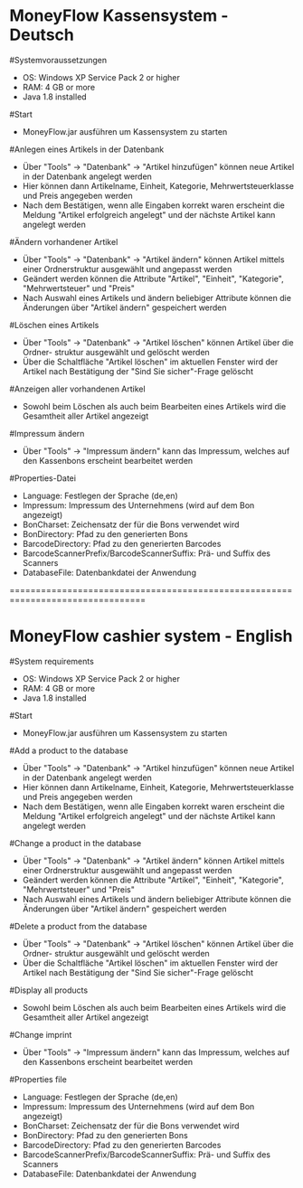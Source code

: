 # MoneyFlow Kassensystem - Deutsch

#Systemvoraussetzungen
 - OS: Windows XP Service Pack 2 or higher
 - RAM: 4 GB or more
 - Java 1.8 installed

#Start
 - MoneyFlow.jar ausführen um Kassensystem zu starten

#Anlegen eines Artikels in der Datenbank
 - Über "Tools" -> "Datenbank" -> "Artikel hinzufügen" können neue Artikel in der 
   Datenbank angelegt werden
 - Hier können dann Artikelname, Einheit, Kategorie, Mehrwertsteuerklasse und 
   Preis angegeben werden
 - Nach dem Bestätigen, wenn alle Eingaben korrekt waren erscheint die Meldung
   "Artikel erfolgreich angelegt" und der nächste Artikel kann angelegt werden

#Ändern vorhandener Artikel
 - Über "Tools" -> "Datenbank" -> "Artikel ändern" können Artikel mittels einer
   Ordnerstruktur ausgewählt und angepasst werden
 - Geändert werden können die Attribute "Artikel", "Einheit", "Kategorie", 
   "Mehrwertsteuer" und "Preis"
 - Nach Auswahl eines Artikels und ändern beliebiger Attribute können die Änderungen 
   über "Artikel ändern" gespeichert werden

#Löschen eines Artikels
 - Über "Tools" -> "Datenbank" -> "Artikel löschen" können Artikel über die Ordner-
   struktur ausgewählt und gelöscht werden
 - Über die Schaltfläche "Artikel löschen" im aktuellen Fenster wird der Artikel 
   nach Bestätigung der "Sind Sie sicher"-Frage gelöscht

#Anzeigen aller vorhandenen Artikel
 - Sowohl beim Löschen als auch beim Bearbeiten eines Artikels wird die Gesamtheit
   aller Artikel angezeigt

#Impressum ändern
 - Über "Tools" -> "Impressum ändern" kann das Impressum, welches auf den 
   Kassenbons erscheint bearbeitet werden

#Properties-Datei
 - Language: Festlegen der Sprache (de,en)
 - Impressum: Impressum des Unternehmens (wird auf dem Bon angezeigt)
 - BonCharset: Zeichensatz der für die Bons verwendet wird
 - BonDirectory: Pfad zu den generierten Bons
 - BarcodeDirectory: Pfad zu den generierten Barcodes
 - BarcodeScannerPrefix/BarcodeScannerSuffix: Prä- und Suffix des Scanners
 - DatabaseFile: Datenbankdatei der Anwendung

================================================================================

# MoneyFlow cashier system - English

#System requirements
 - OS: Windows XP Service Pack 2 or higher
 - RAM: 4 GB or more
 - Java 1.8 installed

#Start
 - MoneyFlow.jar ausführen um Kassensystem zu starten

#Add a product to the database
 - Über "Tools" -> "Datenbank" -> "Artikel hinzufügen" können neue Artikel in der 
   Datenbank angelegt werden
 - Hier können dann Artikelname, Einheit, Kategorie, Mehrwertsteuerklasse und 
   Preis angegeben werden
 - Nach dem Bestätigen, wenn alle Eingaben korrekt waren erscheint die Meldung
   "Artikel erfolgreich angelegt" und der nächste Artikel kann angelegt werden

#Change a product in the database
 - Über "Tools" -> "Datenbank" -> "Artikel ändern" können Artikel mittels einer
   Ordnerstruktur ausgewählt und angepasst werden
 - Geändert werden können die Attribute "Artikel", "Einheit", "Kategorie", 
   "Mehrwertsteuer" und "Preis"
 - Nach Auswahl eines Artikels und ändern beliebiger Attribute können die Änderungen 
   über "Artikel ändern" gespeichert werden

#Delete a product from the database
 - Über "Tools" -> "Datenbank" -> "Artikel löschen" können Artikel über die Ordner-
   struktur ausgewählt und gelöscht werden
 - Über die Schaltfläche "Artikel löschen" im aktuellen Fenster wird der Artikel 
   nach Bestätigung der "Sind Sie sicher"-Frage gelöscht

#Display all products
 - Sowohl beim Löschen als auch beim Bearbeiten eines Artikels wird die Gesamtheit
   aller Artikel angezeigt

#Change imprint
 - Über "Tools" -> "Impressum ändern" kann das Impressum, welches auf den 
   Kassenbons erscheint bearbeitet werden

#Properties file
 - Language: Festlegen der Sprache (de,en)
 - Impressum: Impressum des Unternehmens (wird auf dem Bon angezeigt)
 - BonCharset: Zeichensatz der für die Bons verwendet wird
 - BonDirectory: Pfad zu den generierten Bons
 - BarcodeDirectory: Pfad zu den generierten Barcodes
 - BarcodeScannerPrefix/BarcodeScannerSuffix: Prä- und Suffix des Scanners
 - DatabaseFile: Datenbankdatei der Anwendung